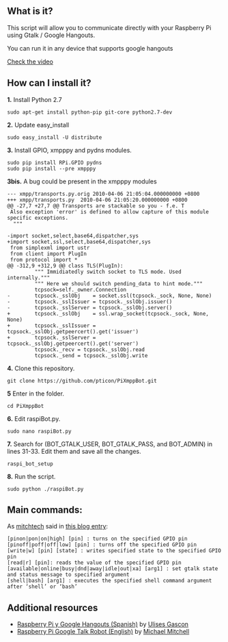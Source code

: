 ## What is it?

This script will allow you to communicate directly with your Raspberry Pi using Gtalk / Google Hangouts.

You can run it in any device that supports google hangouts

[Check the video](http://youtu.be/vd6RlkAXWRs)

## How can I install it?

**1.** Install Python 2.7
```bh
sudo apt-get install python-pip git-core python2.7-dev
```
**2.** Update easy_install
```bh
sudo easy_install -U distribute
```
**3.** Install GPIO, xmpppy and pydns modules.
```bh
sudo pip install RPi.GPIO pydns
sudo pip install --pre xmpppy
```
**3bis.** A bug could be present in the xmpppy modules
```
--- xmpp/transports.py.orig	2010-04-06 21:05:04.000000000 +0800
+++ xmpp/transports.py	2010-04-06 21:05:20.000000000 +0800
@@ -27,7 +27,7 @@ Transports are stackable so you - f.e. T
 Also exception 'error' is defined to allow capture of this module specific exceptions.
  """

-import socket,select,base64,dispatcher,sys
+import socket,ssl,select,base64,dispatcher,sys
 from simplexml import ustr
 from client import PlugIn
 from protocol import *
@@ -312,9 +312,9 @@ class TLS(PlugIn):
         """ Immidiatedly switch socket to TLS mode. Used internally."""
         """ Here we should switch pending_data to hint mode."""
         tcpsock=self._owner.Connection
-        tcpsock._sslObj    = socket.ssl(tcpsock._sock, None, None)
-        tcpsock._sslIssuer = tcpsock._sslObj.issuer()
-        tcpsock._sslServer = tcpsock._sslObj.server()
+        tcpsock._sslObj    = ssl.wrap_socket(tcpsock._sock, None, None)
+        tcpsock._sslIssuer = tcpsock._sslObj.getpeercert().get('issuer')
+        tcpsock._sslServer = tcpsock._sslObj.getpeercert().get('server')
         tcpsock._recv = tcpsock._sslObj.read
         tcpsock._send = tcpsock._sslObj.write
```
**4.** Clone this repository.
```bh
git clone https://github.com/pticon/PiXmppBot.git
```
**5** Enter in the folder.
```bh
cd PiXmppBot
```
**6.** Edit raspiBot.py.
```bh
sudo nano raspiBot.py
```
**7.** Search for (BOT_GTALK_USER, BOT_GTALK_PASS, and BOT_ADMIN) in lines 31-33. Edit them and save all the changes.
```bh
raspi_bot_setup
```
**8.** Run the script.
```bh
sudo python ./raspiBot.py
```

## Main commands:

As [mitchtech](https://github.com/mitchtech) said in [this blog entry](http://mitchtech.net/raspberry-pi-google-talk-robot/):
> 
```
[pinon|pon|on|high] [pin] : turns on the specified GPIO pin
[pinoff|poff|off|low] [pin] : turns off the specified GPIO pin
[write|w] [pin] [state] : writes specified state to the specified GPIO pin
[read|r] [pin]: reads the value of the specified GPIO pin
[available|online|busy|dnd|away|idle|out|xa] [arg1] : set gtalk state and status message to specified argument
[shell|bash] [arg1] : executes the specified shell command argument after ‘shell’ or ‘bash’
```
>

## Additional resources

- [Raspberry Pi y Google Hangouts (Spanish)](http://www.blog.ulisesgascon.com/raspberry-pi-y-google-hangouts) by [Ulises Gascon](https://github.com/UlisesGascon)
- [Raspberry Pi Google Talk Robot (English)](http://mitchtech.net/raspberry-pi-google-talk-robot/) by [Michael Mitchell](https://github.com/mitchtech)
